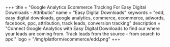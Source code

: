 +++
title = "Google Analytics Ecommerce Tracking For Easy Digital Downloads - Attributio"
name = "Easy Digital Downloads"
keywords = "edd, easy digital downloads, google analytics, commerce, ecommerce, adwords, facebook, ppc, attribution, track leads, conversion tracking"
description = "Connect Google Analytics with Easy Digital Downloads to find our where your leads are coming from. Track leads from the source - from search to ppc."
logo = "/img/platform/ecommerce/edd.png"
+++
